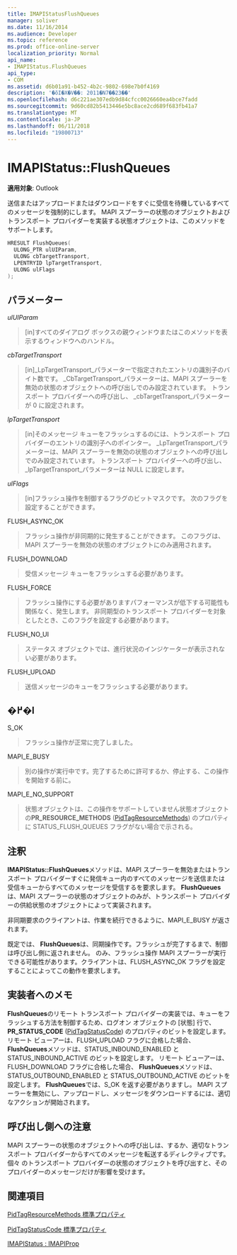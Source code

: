 ```yaml
---
title: IMAPIStatusFlushQueues
manager: soliver
ms.date: 11/16/2014
ms.audience: Developer
ms.topic: reference
ms.prod: office-online-server
localization_priority: Normal
api_name:
- IMAPIStatus.FlushQueues
api_type:
- COM
ms.assetid: d6b01a91-b452-4b2c-9802-698e7b0f4169
description: '�ŏI�X�V��: 2011�N7��23��'
ms.openlocfilehash: d6c221ae307edb9d84cfcc0026660ea4bce7fadd
ms.sourcegitcommit: 9d60cd82b5413446e5bc8ace2cd689f683fb41a7
ms.translationtype: MT
ms.contentlocale: ja-JP
ms.lasthandoff: 06/11/2018
ms.locfileid: "19800713"
---
```

# <a name="imapistatusflushqueues"></a>IMAPIStatus::FlushQueues

  
  
**適用対象**: Outlook 
  
送信またはアップロードまたはダウンロードをすぐに受信を待機しているすべてのメッセージを強制的にします。 MAPI スプーラーの状態のオブジェクトおよびトランスポート プロバイダーを実装する状態オブジェクトは、このメソッドをサポートします。
  
```cpp
HRESULT FlushQueues(
  ULONG_PTR ulUIParam,
  ULONG cbTargetTransport,
  LPENTRYID lpTargetTransport,
  ULONG ulFlags
);
```

## <a name="parameters"></a>パラメーター

 _ulUIParam_
  
> [in]すべてのダイアログ ボックスの親ウィンドウまたはこのメソッドを表示するウィンドウへのハンドル。
    
 _cbTargetTransport_
  
> [in]_LpTargetTransport_パラメーターで指定されたエントリの識別子のバイト数です。 _CbTargetTransport_パラメーターは、MAPI スプーラーを無効の状態のオブジェクトへの呼び出しでのみ設定されています。 トランスポート プロバイダーへの呼び出し、 _cbTargetTransport_パラメーターが 0 に設定されます。 
    
 _lpTargetTransport_
  
> [in]そのメッセージ キューをフラッシュするのには、トランスポート プロバイダーのエントリの識別子へのポインター。 _LpTargetTransport_パラメーターは、MAPI スプーラーを無効の状態のオブジェクトへの呼び出しでのみ設定されています。 トランスポート プロバイダーへの呼び出し、 _lpTargetTransport_パラメーターは NULL に設定します。 
    
 _ulFlags_
  
> [in]フラッシュ操作を制御するフラグのビットマスクです。 次のフラグを設定することができます。
    
FLUSH_ASYNC_OK 
  
> フラッシュ操作が非同期的に発生することができます。 このフラグは、MAPI スプーラーを無効の状態のオブジェクトにのみ適用されます。 
    
FLUSH_DOWNLOAD 
  
> 受信メッセージ キューをフラッシュする必要があります。
    
FLUSH_FORCE 
  
> フラッシュ操作にする必要がありますパフォーマンスが低下する可能性も関係なく、発生します。 非同期型のトランスポート プロバイダーを対象としたとき、このフラグを設定する必要があります。
    
FLUSH_NO_UI 
  
> ステータス オブジェクトでは、進行状況のインジケーターが表示されない必要があります。
    
FLUSH_UPLOAD 
  
> 送信メッセージのキューをフラッシュする必要があります。
    
## <a name="return-value"></a>�߂�l

S_OK 
  
> フラッシュ操作が正常に完了しました。
    
MAPI_E_BUSY 
  
> 別の操作が実行中です。完了するために許可するか、停止する、この操作を開始する前に。
    
MAPI_E_NO_SUPPORT 
  
> 状態オブジェクトは、この操作をサポートしていません状態オブジェクトの**PR_RESOURCE_METHODS** ([PidTagResourceMethods](pidtagresourcemethods-canonical-property.md)) のプロパティに STATUS_FLUSH_QUEUES フラグがない場合で示される。
    
## <a name="remarks"></a>注釈

**IMAPIStatus::FlushQueues**メソッドは、MAPI スプーラーを無効またはトランスポート プロバイダーすぐに発信キュー内のすべてのメッセージを送信または受信キューからすべてのメッセージを受信するを要求します。 **FlushQueues**は、MAPI スプーラーの状態のオブジェクトのみが、トランスポート プロバイダーの供給状態のオブジェクトによって実装されます。 
  
非同期要求のクライアントは、作業を続行できるように、MAPI_E_BUSY が返されます。 
  
既定では、 **FlushQueues**は、同期操作です。フラッシュが完了するまで、制御は呼び出し側に返されません。 のみ、フラッシュ操作 MAPI スプーラーが実行できる可能性があります。クライアントは、FLUSH_ASYNC_OK フラグを設定することによってこの動作を要求します。 
  
## <a name="notes-to-implementers"></a>実装者へのメモ

**FlushQueues**のリモート トランスポート プロバイダーの実装では、キューをフラッシュする方法を制御するため、ログオン オブジェクトの [状態] 行で、 **PR_STATUS_CODE** ([PidTagStatusCode](pidtagstatuscode-canonical-property.md)) のプロパティのビットを設定します。 リモート ビューアーは、FLUSH_UPLOAD フラグに合格した場合、 **FlushQueues**メソッドは、STATUS_INBOUND_ENABLED と STATUS_INBOUND_ACTIVE のビットを設定します。 リモート ビューアーは、FLUSH_DOWNLOAD フラグに合格した場合、 **FlushQueues**メソッドは、STATUS_OUTBOUND_ENABLED と STATUS_OUTBOUND_ACTIVE のビットを設定します。 **FlushQueues**では、S_OK を返す必要がありますし。 MAPI スプーラーを無効にし、アップロードし、メッセージをダウンロードするには、適切なアクションが開始されます。 
  
## <a name="notes-to-callers"></a>呼び出し側への注意

MAPI スプーラーの状態のオブジェクトへの呼び出しは、するか、適切なトランスポート プロバイダーからすべてのメッセージを転送するディレクティブです。 個々 のトランスポート プロバイダーの状態のオブジェクトを呼び出すと、そのプロバイダーのメッセージだけが影響を受けます。
  
## <a name="see-also"></a>関連項目



[PidTagResourceMethods 標準プロパティ](pidtagresourcemethods-canonical-property.md)
  
[PidTagStatusCode 標準プロパティ](pidtagstatuscode-canonical-property.md)
  
[IMAPIStatus : IMAPIProp](imapistatusimapiprop.md)

